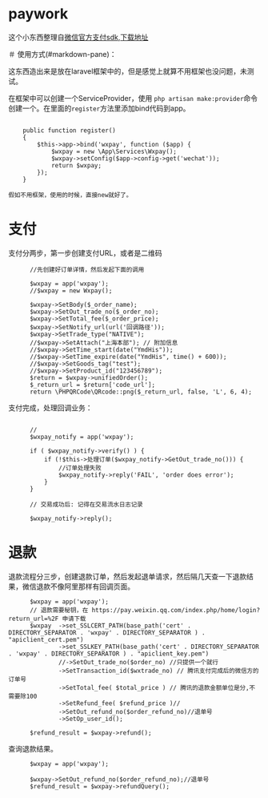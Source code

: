 # paywork

这个小东西整理自[微信官方支付sdk](https://pay.weixin.qq.com/wiki/doc/api/index.html),[下载地址](https://pay.weixin.qq.com/wiki/doc/api/native.php?chapter=11_1)

＃ 使用方式(#markdown-pane)：

这东西造出来是放在laravel框架中的，但是感觉上就算不用框架也没问题，未测试。

在框架中可以创建一个ServiceProvider，使用 `php artisan make:provider`命令创建一个。在里面的`register`方法里添加bind代码到app。

```

    public function register()
    {
        $this->app->bind('wxpay', function ($app) {
            $wxpay = new \App\Services\Wxpay();
            $wxpay->setConfig($app->config->get('wechat'));
            return $wxpay;
        });
    }

```

`假如不用框架，使用的时候，直接new就好了。`

# 支付

支付分两步，第一步创建支付URL，或者是二维码

```
      //先创建好订单详情，然后发起下面的调用

      $wxpay = app('wxpay');
      //$wxpay = new Wxpay();

      $wxpay->SetBody($_order_name);
      $wxpay->SetOut_trade_no($_order_no);
      $wxpay->SetTotal_fee($_order_price);
      $wxpay->SetNotify_url(url('回调路径'));
      $wxpay->SetTrade_type("NATIVE");
      //$wxpay->SetAttach("上海本部"); // 附加信息
      //$wxpay->SetTime_start(date("YmdHis"));
      //$wxpay->SetTime_expire(date("YmdHis", time() + 600));
      //$wxpay->SetGoods_tag("test");
      //$wxpay->SetProduct_id("123456789");
      $return = $wxpay->unifiedOrder();
      $_return_url = $return['code_url'];
      return \PHPQRCode\QRcode::png($_return_url, false, 'L', 6, 4);
```

支付完成，处理回调业务：

```

      //
      $wxpay_notify = app('wxpay');

      if ( $wxpay_notify->verify() ) {
          if (!$this->处理订单($wxpay_notify->GetOut_trade_no())) {
              //订单处理失败
              $wxpay_notify->reply('FAIL', 'order does error');
          }
      }

      // 交易成功后: 记得在交易流水日志记录
      
      $wxpay_notify->reply();

```

# 退款

退款流程分三步，创建退款订单，然后发起退单请求，然后隔几天查一下退款结果，微信退款不像阿里那样有回调页面。

```
      $wxpay = app('wxpay');
      // 退款需要秘钥，在 https://pay.weixin.qq.com/index.php/home/login?return_url=%2F 申请下载
      $wxpay  ->set_SSLCERT_PATH(base_path('cert' . DIRECTORY_SEPARATOR . 'wxpay' . DIRECTORY_SEPARATOR ) . "apiclient_cert.pem")
              ->set_SSLKEY_PATH(base_path('cert' . DIRECTORY_SEPARATOR . 'wxpay' . DIRECTORY_SEPARATOR ) . "apiclient_key.pem")
              //->SetOut_trade_no($order_no) //只提供一个就行
              ->SetTransaction_id($wxtrade_no) // 腾讯支付完成后的微信方的订单号
              ->SetTotal_fee( $total_price ) // 腾讯的退款金额单位是分,不需要除100
              ->SetRefund_fee( $refund_price )// 
              ->SetOut_refund_no($order_refund_no)//退单号
              ->SetOp_user_id();

      $refund_result = $wxpay->refund();
```

<a name="markdown-pane"></a>查询退款结果。

```
      $wxpay = app('wxpay');

      $wxpay->SetOut_refund_no($order_refund_no);//退单号
      $refund_result = $wxpay->refundQuery();
```

